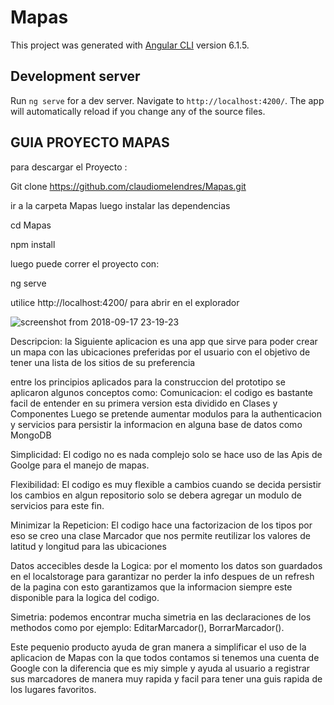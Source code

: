 # Mapas

This project was generated with [Angular CLI](https://github.com/angular/angular-cli) version 6.1.5.

## Development server

Run `ng serve` for a dev server. Navigate to `http://localhost:4200/`. The app will automatically reload if you change any of the source files.



## GUIA PROYECTO MAPAS
para descargar el Proyecto : 

Git clone https://github.com/claudiomelendres/Mapas.git

ir a la carpeta Mapas luego instalar las dependencias

cd Mapas

npm install

luego puede correr el proyecto con:

ng serve

utilice http://localhost:4200/  para abrir en el explorador 

![screenshot from 2018-09-17 23-19-23](https://user-images.githubusercontent.com/16551638/45662521-477ae380-bad0-11e8-8247-e5f5ed9bcd47.png)

Descripcion: la Siguiente aplicacion es una app que sirve para poder crear un mapa con las ubicaciones preferidas por el usuario con el objetivo de tener una lista de los sitios de su preferencia

entre los principios aplicados para la construccion del prototipo se aplicaron algunos conceptos como: Comunicacion: el codigo es bastante facil de entender en su primera version esta dividido en Clases y Componentes Luego se pretende aumentar modulos para la authenticacion y servicios para persistir la informacion en alguna base de datos como MongoDB

Simplicidad: El codigo no es nada complejo solo se hace uso de las Apis de Goolge para el manejo de mapas.

Flexibilidad: El codigo es muy flexible a cambios cuando se decida persistir los cambios en algun repositorio solo se debera agregar un modulo de servicios para este fin.

Minimizar la Repeticion: El codigo hace una factorizacion de los tipos por eso se creo una clase Marcador que nos permite reutilizar los valores de latitud y longitud para las ubicaciones

Datos accecibles desde la Logica: por el momento los datos son guardados en el localstorage para garantizar no perder la info despues de un refresh de la pagina con esto garantizamos que la informacion siempre este disponible para la logica del codigo.

Simetria: podemos encontrar mucha simetria en las declaraciones de los methodos como por ejemplo: EditarMarcador(), BorrarMarcador().

Este pequenio producto ayuda de gran manera a simplificar el uso de la aplicacion de Mapas con la que todos contamos si tenemos una cuenta de Google con la diferencia que es miy simple y ayuda al usuario a registrar sus marcadores de manera muy rapida y facil para tener una guis rapida de los lugares favoritos.
